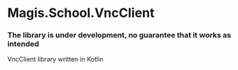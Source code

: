 # Magis.School.VncClient

### The library is under development, no guarantee that it works as intended
VncClient library written in Kotlin
